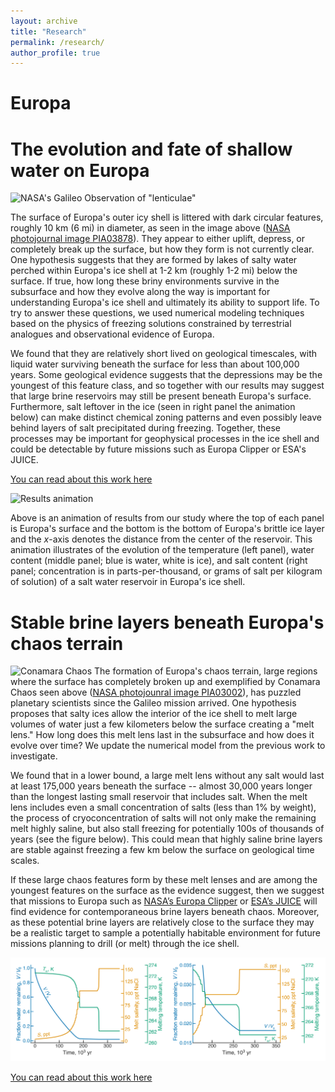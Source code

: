 ```yaml
---
layout: archive
title: "Research"
permalink: /research/
author_profile: true
---
```


Europa
===
# The evolution and fate of shallow water on Europa

![NASA's Galileo Observation of "lenticulae"](https://photojournal.jpl.nasa.gov/jpegMod/PIA03878_modest.jpg)

The surface of Europa's outer icy shell is littered with dark circular features, roughly 10 km (6 mi) in diameter, as seen in the image above ([NASA photojournal image PIA03878](https://photojournal.jpl.nasa.gov/catalog/pia03878)). They appear to either uplift, depress, or completely break up the surface, but how they form is not currently clear. One hypothesis suggests that they are formed by lakes of salty water perched within Europa's ice shell at 1-2 km (roughly 1-2 mi) below the surface. If true, how long these briny environments survive in the subsurface and how they evolve along the way is important for understanding Europa's ice shell and ultimately its ability to support life. To try to answer these questions, we used numerical modeling techniques based on the physics of freezing solutions constrained by terrestrial analogues and observational evidence of Europa.

We found that they are relatively short lived on geological timescales, with liquid water surviving beneath the surface for less than about 100,000 years. Some geological evidence suggests that the depressions may be the youngest of this feature class, and so together with our results may suggest that large brine reservoirs may still be present beneath Europa's surface. Furthermore, salt leftover in the ice (seen in right panel the animation below) can make distinct chemical zoning patterns and even possibly leave behind layers of salt precipitated during freezing. Together, these processes may be important for geophysical processes in the ice shell and could be detectable by future missions such as Europa Clipper or ESA's JUICE.

[You can read about this work here](https://doi.org/10.1029/2020JE006692)

![Results animation](https://user-images.githubusercontent.com/47040149/112193537-5af5f080-8bde-11eb-8698-86a0bf8a8d32.gif)

Above is an animation of results from our study where the top of each panel is Europa's surface and the bottom is the bottom of Europa's brittle ice layer and the _x_-axis denotes the distance from the center of the reservoir. This animation illustrates of the evolution of the temperature (left panel), water content (middle panel; blue is water, white is ice), and salt content (right panel; concentration is in parts-per-thousand, or grams of salt per kilogram of solution) of a salt water reservoir in Europa's ice shell.
 
 # Stable brine layers beneath Europa's chaos terrain
 
![Conamara Chaos](https://photojournal.jpl.nasa.gov/jpeg/PIA03002.jpg)
The formation of Europa's chaos terrain, large regions where the surface has completely broken up and exemplified by Conamara Chaos seen above ([NASA photojounral image PIA03002](https://photojournal.jpl.nasa.gov/catalog/PIA03002)), has puzzled planetary scientists since the Galileo mission arrived. One hypothesis proposes that salty ices allow the interior of the ice shell to melt large volumes of water just a few kilometers below the surface creating a "melt lens." How long does this melt lens last in the subsurface and how does it evolve over time? We update the numerical model from the previous work to investigate.

We found that in a lower bound, a large melt lens without any salt would last at least 175,000 years beneath the surface -- almost 30,000 years longer than the longest lasting small reservoir that includes salt. When the melt lens includes even a small concentration of salts (less than 1% by weight), the process of cryoconcentration of salts will not only make the remaining melt highly saline, but also stall freezing for potentially 100s of thousands of years (see the figure below). This could mean that highly saline brine layers are stable against freezing a few km below the surface on geological time scales.

If these large chaos features form by these melt lenses and are among the youngest features on the surface as the evidence suggest, then we suggest that missions to Europa such as [NASA’s Europa Clipper](https://europa.nasa.gov/) or [ESA’s JUICE](https://sci.esa.int/web/juice) will find evidence for contemporaneous brine layers beneath chaos. Moreover, as these potential brine layers are relatively close to the surface they may be a realistic target to sample a potentially habitable environment for future missions planning to drill (or melt) through the ice shell.

![Lens evolution](https://raw.githubusercontent.com/chasechivers/chasechivers.github.io/master/images/LensEvolution_combined.png)

[You can read about this work here](https://doi.org/10.3847/PSJ/acea75)
